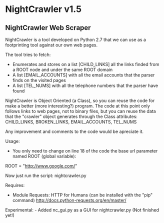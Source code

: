 # NightCrawler v1.5
## NightCrawler Web Scraper

NightCrawler is a tool developed on Python 2.7 that we can use as a footprinting tool against our own web pages.

The tool tries to fetch:

- Enumerates and stores on a list [CHILD_LINKS] all the links finded from a ROOT node and under the same ROOT domain
- A list [EMAIL_ACCOUNTS] with all the email accounts that the parser finds on the visited pages
- A list [TEL_NUMS] with all the telephone numbers that the parser have found

NightCrawler is Object Oriented (a Class), so you can reuse the code for make a better (more interesting?) program. The code at this point only follows links to web pages, not to binary files, but you can reuse the data that the "crawler" object generates through the Class attributes: CHILD_LINKS, BROKEN_LINKS, EMAIL_ACCOUNTS, TEL_NUMS

Any improvement and comments to the code would be apreciate it.

Usage:
- You only need to change on line 18 of the code the base url parameter named ROOT (global variable):

ROOT = "http://www.google.com/"

Now just run the script: nightcrawler.py

Requires:
- Module Requests: HTTP for Humans (can be installed with the "pip" command) http://docs.python-requests.org/en/master/

Experimental:
 	- Added nc_gui.py as a GUI for nightcrawler.py (Not finished yet!)

